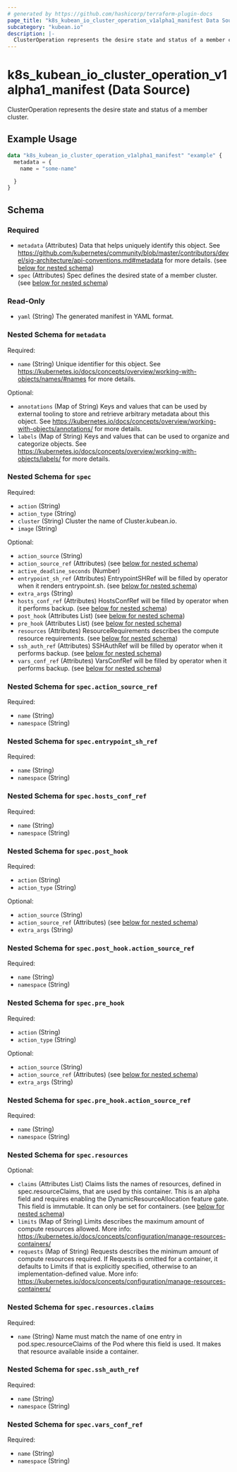 ```yaml
---
# generated by https://github.com/hashicorp/terraform-plugin-docs
page_title: "k8s_kubean_io_cluster_operation_v1alpha1_manifest Data Source - terraform-provider-k8s"
subcategory: "kubean.io"
description: |-
  ClusterOperation represents the desire state and status of a member cluster.
---
```


# k8s_kubean_io_cluster_operation_v1alpha1_manifest (Data Source)

ClusterOperation represents the desire state and status of a member cluster.

## Example Usage

```terraform
data "k8s_kubean_io_cluster_operation_v1alpha1_manifest" "example" {
  metadata = {
    name = "some-name"

  }
}
```

<!-- schema generated by tfplugindocs -->
## Schema

### Required

- `metadata` (Attributes) Data that helps uniquely identify this object. See https://github.com/kubernetes/community/blob/master/contributors/devel/sig-architecture/api-conventions.md#metadata for more details. (see [below for nested schema](#nestedatt--metadata))
- `spec` (Attributes) Spec defines the desired state of a member cluster. (see [below for nested schema](#nestedatt--spec))

### Read-Only

- `yaml` (String) The generated manifest in YAML format.

<a id="nestedatt--metadata"></a>
### Nested Schema for `metadata`

Required:

- `name` (String) Unique identifier for this object. See https://kubernetes.io/docs/concepts/overview/working-with-objects/names/#names for more details.

Optional:

- `annotations` (Map of String) Keys and values that can be used by external tooling to store and retrieve arbitrary metadata about this object. See https://kubernetes.io/docs/concepts/overview/working-with-objects/annotations/ for more details.
- `labels` (Map of String) Keys and values that can be used to organize and categorize objects. See https://kubernetes.io/docs/concepts/overview/working-with-objects/labels/ for more details.


<a id="nestedatt--spec"></a>
### Nested Schema for `spec`

Required:

- `action` (String)
- `action_type` (String)
- `cluster` (String) Cluster the name of Cluster.kubean.io.
- `image` (String)

Optional:

- `action_source` (String)
- `action_source_ref` (Attributes) (see [below for nested schema](#nestedatt--spec--action_source_ref))
- `active_deadline_seconds` (Number)
- `entrypoint_sh_ref` (Attributes) EntrypointSHRef will be filled by operator when it renders entrypoint.sh. (see [below for nested schema](#nestedatt--spec--entrypoint_sh_ref))
- `extra_args` (String)
- `hosts_conf_ref` (Attributes) HostsConfRef will be filled by operator when it performs backup. (see [below for nested schema](#nestedatt--spec--hosts_conf_ref))
- `post_hook` (Attributes List) (see [below for nested schema](#nestedatt--spec--post_hook))
- `pre_hook` (Attributes List) (see [below for nested schema](#nestedatt--spec--pre_hook))
- `resources` (Attributes) ResourceRequirements describes the compute resource requirements. (see [below for nested schema](#nestedatt--spec--resources))
- `ssh_auth_ref` (Attributes) SSHAuthRef will be filled by operator when it performs backup. (see [below for nested schema](#nestedatt--spec--ssh_auth_ref))
- `vars_conf_ref` (Attributes) VarsConfRef will be filled by operator when it performs backup. (see [below for nested schema](#nestedatt--spec--vars_conf_ref))

<a id="nestedatt--spec--action_source_ref"></a>
### Nested Schema for `spec.action_source_ref`

Required:

- `name` (String)
- `namespace` (String)


<a id="nestedatt--spec--entrypoint_sh_ref"></a>
### Nested Schema for `spec.entrypoint_sh_ref`

Required:

- `name` (String)
- `namespace` (String)


<a id="nestedatt--spec--hosts_conf_ref"></a>
### Nested Schema for `spec.hosts_conf_ref`

Required:

- `name` (String)
- `namespace` (String)


<a id="nestedatt--spec--post_hook"></a>
### Nested Schema for `spec.post_hook`

Required:

- `action` (String)
- `action_type` (String)

Optional:

- `action_source` (String)
- `action_source_ref` (Attributes) (see [below for nested schema](#nestedatt--spec--post_hook--action_source_ref))
- `extra_args` (String)

<a id="nestedatt--spec--post_hook--action_source_ref"></a>
### Nested Schema for `spec.post_hook.action_source_ref`

Required:

- `name` (String)
- `namespace` (String)



<a id="nestedatt--spec--pre_hook"></a>
### Nested Schema for `spec.pre_hook`

Required:

- `action` (String)
- `action_type` (String)

Optional:

- `action_source` (String)
- `action_source_ref` (Attributes) (see [below for nested schema](#nestedatt--spec--pre_hook--action_source_ref))
- `extra_args` (String)

<a id="nestedatt--spec--pre_hook--action_source_ref"></a>
### Nested Schema for `spec.pre_hook.action_source_ref`

Required:

- `name` (String)
- `namespace` (String)



<a id="nestedatt--spec--resources"></a>
### Nested Schema for `spec.resources`

Optional:

- `claims` (Attributes List) Claims lists the names of resources, defined in spec.resourceClaims, that are used by this container. This is an alpha field and requires enabling the DynamicResourceAllocation feature gate. This field is immutable. It can only be set for containers. (see [below for nested schema](#nestedatt--spec--resources--claims))
- `limits` (Map of String) Limits describes the maximum amount of compute resources allowed. More info: https://kubernetes.io/docs/concepts/configuration/manage-resources-containers/
- `requests` (Map of String) Requests describes the minimum amount of compute resources required. If Requests is omitted for a container, it defaults to Limits if that is explicitly specified, otherwise to an implementation-defined value. More info: https://kubernetes.io/docs/concepts/configuration/manage-resources-containers/

<a id="nestedatt--spec--resources--claims"></a>
### Nested Schema for `spec.resources.claims`

Required:

- `name` (String) Name must match the name of one entry in pod.spec.resourceClaims of the Pod where this field is used. It makes that resource available inside a container.



<a id="nestedatt--spec--ssh_auth_ref"></a>
### Nested Schema for `spec.ssh_auth_ref`

Required:

- `name` (String)
- `namespace` (String)


<a id="nestedatt--spec--vars_conf_ref"></a>
### Nested Schema for `spec.vars_conf_ref`

Required:

- `name` (String)
- `namespace` (String)
